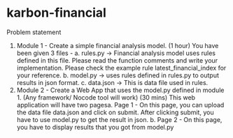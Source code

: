 # karbon-financial
Problem statement
1. Module 1 - Create a simple financial analysis model. (1 hour)
You have been given 3 files -
a. rules.py -> Financial analysis model uses rules defined in this file. Please read the
function comments and write your implementation. Please check the example rule
latest_financial_index for your reference.
b. model.py -> uses rules defined in rules.py to output results in json format.
c. data.json -> This is data file used in rules.
2. Module 2 - Create a Web App that uses the model.py defined in module 1. (Any
framework/ Nocode tool will work) (30 mins)
This web application will have two pagesa.
Page 1 - On this page, you can upload the data file data.json and click on submit.
After clicking submit, you have to use model.py to get the result in json.
b. Page 2 - On this page, you have to display results that you got from model.py
